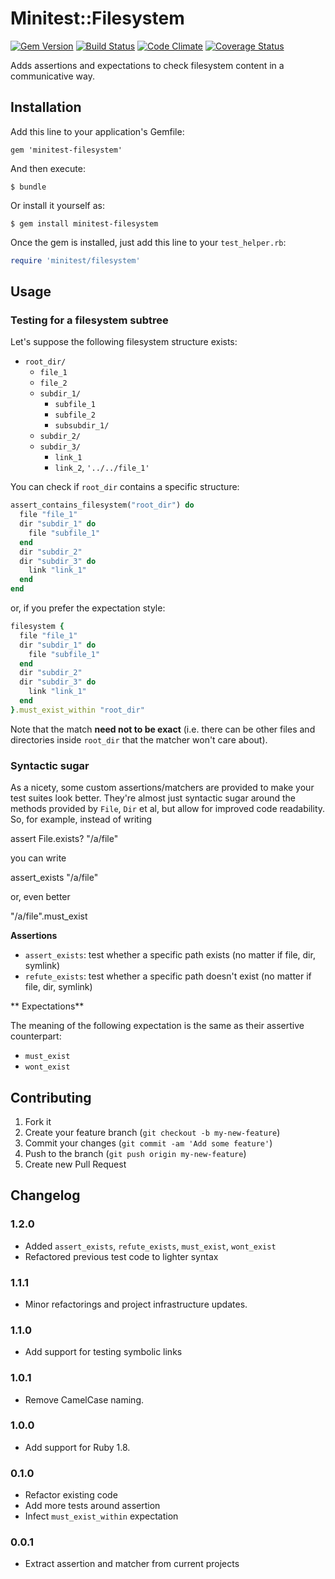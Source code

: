 # Minitest::Filesystem

[![Gem Version](https://badge.fury.io/rb/minitest-filesystem.png)](http://badge.fury.io/rb/minitest-filesystem)
[![Build Status](https://travis-ci.org/stefanozanella/minitest-filesystem.png?branch=master)](https://travis-ci.org/stefanozanella/minitest-filesystem)
[![Code Climate](https://codeclimate.com/github/stefanozanella/minitest-filesystem.png)](https://codeclimate.com/github/stefanozanella/minitest-filesystem)
[![Coverage Status](https://coveralls.io/repos/stefanozanella/minitest-filesystem/badge.png?branch=master)](https://coveralls.io/r/stefanozanella/minitest-filesystem?branch=master)

Adds assertions and expectations to check filesystem content in a communicative way.

## Installation

Add this line to your application's Gemfile:

    gem 'minitest-filesystem'

And then execute:

    $ bundle

Or install it yourself as:

    $ gem install minitest-filesystem

Once the gem is installed, just add this line to your `test_helper.rb`:

```ruby
require 'minitest/filesystem'
```

## Usage

### Testing for a filesystem subtree
Let's suppose the following filesystem structure exists:

* `root_dir/`
  * `file_1`
  * `file_2`
  * `subdir_1/`
      * `subfile_1`
      * `subfile_2`
      * `subsubdir_1/`
  * `subdir_2/`
  * `subdir_3/`
      * `link_1`
      * `link_2`, `'../../file_1'`

You can check if `root_dir` contains a specific structure:

```ruby
assert_contains_filesystem("root_dir") do
  file "file_1"
  dir "subdir_1" do
    file "subfile_1"
  end
  dir "subdir_2"
  dir "subdir_3" do
    link "link_1"
  end
end
```

or, if you prefer the expectation style:

```ruby
filesystem {
  file "file_1"
  dir "subdir_1" do
    file "subfile_1"
  end
  dir "subdir_2"
  dir "subdir_3" do
    link "link_1"
  end
}.must_exist_within "root_dir"
```

Note that the match **need not to be exact** (i.e. there can be other files and
directories inside `root_dir` that the matcher won't care about).

### Syntactic sugar

As a nicety, some custom assertions/matchers are provided to make your test
suites look better. They're almost just syntactic sugar around the methods
provided by `File`, `Dir` et al, but allow for improved code readability. So,
for example, instead of writing

  assert File.exists? "/a/file"

you can write

  assert_exists "/a/file"

or, even better

  "/a/file".must_exist

**Assertions**

* `assert_exists`: test whether a specific path exists (no matter if file, dir,
  symlink)
* `refute_exists`: test whether a specific path doesn't exist (no matter if file, dir,
  symlink)

** Expectations**

The meaning of the following expectation is the same as their assertive
counterpart:
* `must_exist`
* `wont_exist`

## Contributing

1. Fork it
2. Create your feature branch (`git checkout -b my-new-feature`)
3. Commit your changes (`git commit -am 'Add some feature'`)
4. Push to the branch (`git push origin my-new-feature`)
5. Create new Pull Request

## Changelog

### 1.2.0

* Added `assert_exists`, `refute_exists`, `must_exist`, `wont_exist`
* Refactored previous test code to lighter syntax

### 1.1.1

* Minor refactorings and project infrastructure updates.

### 1.1.0

* Add support for testing symbolic links

### 1.0.1

* Remove CamelCase naming.

### 1.0.0

* Add support for Ruby 1.8.

### 0.1.0

* Refactor existing code
* Add more tests around assertion
* Infect `must_exist_within` expectation

### 0.0.1

* Extract assertion and matcher from current projects

